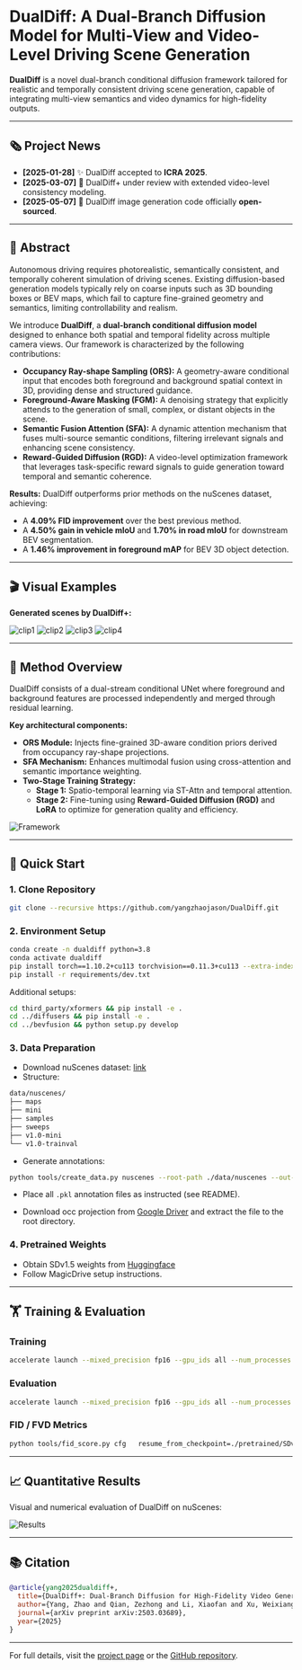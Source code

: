# DualDiff: A Dual-Branch Diffusion Model for Multi-View and Video-Level Driving Scene Generation

**DualDiff** is a novel dual-branch conditional diffusion framework tailored for realistic and temporally consistent driving scene generation, capable of integrating multi-view semantics and video dynamics for high-fidelity outputs.

---

## 🗞️ Project News
- **[2025-01-28]** ✨ DualDiff accepted to **ICRA 2025**.
- **[2025-03-07]** 🚀 DualDiff+ under review with extended video-level consistency modeling.
- **[2025-05-07]** 📂 DualDiff image generation code officially **open-sourced**.

---

## 🧠 Abstract
Autonomous driving requires photorealistic, semantically consistent, and temporally coherent simulation of driving scenes. Existing diffusion-based generation models typically rely on coarse inputs such as 3D bounding boxes or BEV maps, which fail to capture fine-grained geometry and semantics, limiting controllability and realism.

We introduce **DualDiff**, a **dual-branch conditional diffusion model** designed to enhance both spatial and temporal fidelity across multiple camera views. Our framework is characterized by the following contributions:

- **Occupancy Ray-shape Sampling (ORS):** A geometry-aware conditional input that encodes both foreground and background spatial context in 3D, providing dense and structured guidance.
- **Foreground-Aware Masking (FGM):** A denoising strategy that explicitly attends to the generation of small, complex, or distant objects in the scene.
- **Semantic Fusion Attention (SFA):** A dynamic attention mechanism that fuses multi-source semantic conditions, filtering irrelevant signals and enhancing scene consistency.
- **Reward-Guided Diffusion (RGD):** A video-level optimization framework that leverages task-specific reward signals to guide generation toward temporal and semantic coherence.

**Results:** DualDiff outperforms prior methods on the nuScenes dataset, achieving:
- A **4.09% FID improvement** over the best previous method.
- A **4.50% gain in vehicle mIoU** and **1.70% in road mIoU** for downstream BEV segmentation.
- A **1.46% improvement in foreground mAP** for BEV 3D object detection.

---

## 🎬 Visual Examples
**Generated scenes by DualDiff+:**

![clip1](media/clip_1.gif)
![clip2](media/clip_2.gif)
![clip3](media/clip_3.gif)
![clip4](media/clip_4.gif)

---

## 🔧 Method Overview
DualDiff consists of a dual-stream conditional UNet where foreground and background features are processed independently and merged through residual learning. 

**Key architectural components:**
- **ORS Module:** Injects fine-grained 3D-aware condition priors derived from occupancy ray-shape projections.
- **SFA Mechanism:** Enhances multimodal fusion using cross-attention and semantic importance weighting.
- **Two-Stage Training Strategy:**
  - **Stage 1:** Spatio-temporal learning via ST-Attn and temporal attention.
  - **Stage 2:** Fine-tuning using **Reward-Guided Diffusion (RGD)** and **LoRA** to optimize for generation quality and efficiency.

![Framework](https://yangzhaojason.github.io/DualDiff/media/framework.jpg)

---

## 🚀 Quick Start
### 1. Clone Repository
```bash
git clone --recursive https://github.com/yangzhaojason/DualDiff.git
```

### 2. Environment Setup
```bash
conda create -n dualdiff python=3.8
conda activate dualdiff
pip install torch==1.10.2+cu113 torchvision==0.11.3+cu113 --extra-index-url https://download.pytorch.org/whl/cu113
pip install -r requirements/dev.txt
```
Additional setups:
```bash
cd third_party/xformers && pip install -e .
cd ../diffusers && pip install -e .
cd ../bevfusion && python setup.py develop
```

### 3. Data Preparation
- Download nuScenes dataset: [link](https://www.nuscenes.org/nuscenes)
- Structure:
```bash
data/nuscenes/
├── maps
├── mini
├── samples
├── sweeps
├── v1.0-mini
└── v1.0-trainval
```
- Generate annotations:
```bash
python tools/create_data.py nuscenes --root-path ./data/nuscenes --out-dir ./data/nuscenes_mmdet3d_2 --extra-tag nuscenes
```
- Place all `.pkl` annotation files as instructed (see README).

- Download occ projection from [Google Driver](https://drive.google.com/file/d/1D-blNu0liODoFqxrLVZ5oPEQAohA4Uu1/view?usp=drive_link) and extract the file to the root directory.

### 4. Pretrained Weights
- Obtain SDv1.5 weights from [Huggingface](https://huggingface.co/stablediffusiontutorials/stable-diffusion-v1.5)
- Follow MagicDrive setup instructions.

---

## 🏋️ Training & Evaluation
### Training
```bash
accelerate launch --mixed_precision fp16 --gpu_ids all --num_processes {num_gpu}   tools/train.py +exp={exp_config_name} runner=8gpus   runner.train_batch_size={train_batch_size}   runner.checkpointing_steps=4000 runner.validation_steps=2000
```

### Evaluation
```bash
accelerate launch --mixed_precision fp16 --gpu_ids all --num_processes {num_gpu}   perception/data_prepare/val_set_gen.py resume_from_checkpoint=magicdrive-log/{generated_folder}   task_id=dualdiff_gen fid.img_gen_dir=./tmp/dualdiff_gen +fid=data_gen   +exp={exp_config_name} runner.validation_batch_size=8
```

### FID / FVD Metrics
```bash
python tools/fid_score.py cfg   resume_from_checkpoint=./pretrained/SDv1.5mv-rawbox_2023-09-07_18-39_224x400   fid.rootb=tmp/dualdiff_gen
```

---

## 📈 Quantitative Results
Visual and numerical evaluation of DualDiff on nuScenes:

![Results](https://yangzhaojason.github.io/DualDiff/media/vis_result.jpg)

---

## 📚 Citation
```bibtex
@article{yang2025dualdiff+,
  title={DualDiff+: Dual-Branch Diffusion for High-Fidelity Video Generation with Reward Guidance},
  author={Yang, Zhao and Qian, Zezhong and Li, Xiaofan and Xu, Weixiang and Zhao, Gongpeng and Yu, Ruohong and Zhu, Lingsi and Liu, Longjun},
  journal={arXiv preprint arXiv:2503.03689},
  year={2025}
}
```

---

For full details, visit the [project page](https://yangzhaojason.github.io/DualDiff) or the [GitHub repository](https://github.com/yangzhaojason/DualDiff).
